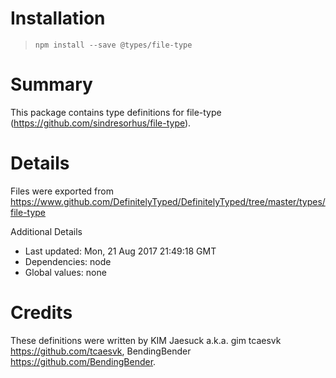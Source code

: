 # Installation
> `npm install --save @types/file-type`

# Summary
This package contains type definitions for file-type (https://github.com/sindresorhus/file-type).

# Details
Files were exported from https://www.github.com/DefinitelyTyped/DefinitelyTyped/tree/master/types/file-type

Additional Details
 * Last updated: Mon, 21 Aug 2017 21:49:18 GMT
 * Dependencies: node
 * Global values: none

# Credits
These definitions were written by KIM Jaesuck a.k.a. gim tcaesvk <https://github.com/tcaesvk>, BendingBender <https://github.com/BendingBender>.
